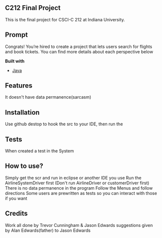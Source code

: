 ## C212 Final Project
This is the final project for CSCI-C 212 at Indiana University. 

## Prompt
Congrats!  You’re  hired  to  create  a  project  that  lets  users  search  for  flights  and  book  tickets. You can find more details about each perspective below

<b>Built with</b>
- [Java](https://www.java.com/en/)

## Features
It doesn't have data permanence(sarcasm)

## Installation
Use github destop to hook the src to your IDE, then run the 

## Tests
When created a test in the System 

## How to use?
Simply get the scr and run in eclipse or another IDE you use
Run the AirlineSystemDriver first (Don't run AirlineDriver or customerDriver first)
There is no data permanence in the program
Follow the Menus and follow directions
Some users are prewritten as tests so you can interact with those if you want


## Credits
Work all done by Trevor Cunningham & Jason Edwards
suggestions given by Alan Edwards(father) to Jason Edwards

